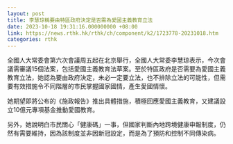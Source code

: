 ```yaml
---
layout: post
title: 李慧琼稱要由特區政府決定是否需為愛國主義教育立法
date: 2023-10-18 19:31:16.000000000 +08:00
link: https://news.rthk.hk/rthk/ch/component/k2/1723778-20231018.htm
categories: rthk
---
```


全國人大常委會第六次會議周五起在北京舉行，全國人大常委李慧琼表示，今次會議需審議15個法案，包括愛國主義教育法草案。至於特區政府是否需要為愛國主義教育立法，她認為要由政府決定，未必一定要立法，也不排除立法的可能性，但需要有效措施令不同階層的市民掌握國家國情，產生愛國情懷。

她期望即將公布的《施政報告》推出具體措施，積極回應愛國主義教育，又建議設立10億元專項基金推動愛國教育。

另外，她說明白市民關心「健康碼」一事，但國家判斷內地跨境健康申報制度，仍然有需要維持，因為該制度並非因新冠設定，而是為了預防和控制不同傳染病。
